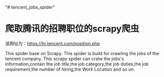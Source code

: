 "# tencent_jobs_spider" 
# 爬取腾讯的招聘职位的scrapy爬虫
该网址为：https://hr.tencent.com/position.php

This spider base on Scrapy.
This spider is build for crawling the jobs of the tencent company. 
This scrapy spider can cralw the jobs's information,contain the job title,the job category,the job duties,the job requirement,the number of hiring,the Work Location and so on.



